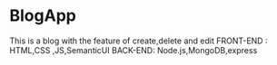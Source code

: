 # BlogApp
This is a blog with the feature of create,delete and edit
FRONT-END : HTML,CSS ,JS,SemanticUI
BACK-END: Node.js,MongoDB,express
